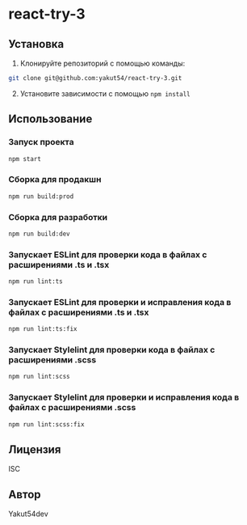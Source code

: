 # react-try-3

## Установка

1. Клонируйте репозиторий с помощью команды:

```bash
git clone git@github.com:yakut54/react-try-3.git
````

2. Установите зависимости с помощью `npm install`

## Использование

### Запуск проекта

```bash
npm start
```

### Сборка для продакшн

```bash
npm run build:prod
```

### Сборка для разработки

```bash
npm run build:dev
```

### Запускает ESLint для проверки кода в файлах с расширениями .ts и .tsx

```bash
npm run lint:ts
```

### Запускает ESLint для проверки и исправления кода в файлах с расширениями .ts и .tsx

```bash
npm run lint:ts:fix
```

### Запускает Stylelint для проверки кода в файлах с расширениями .scss

```bash
npm run lint:scss
```

### Запускает Stylelint для проверки и исправления кода в файлах с расширениями .scss

```bash
npm run lint:scss:fix
```

## Лицензия

ISC

## Автор

Yakut54dev
